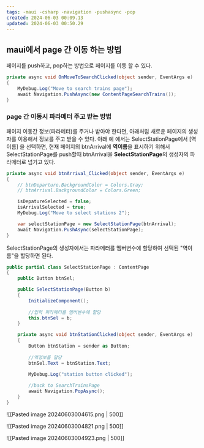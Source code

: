 ```yaml
---
tags: -maui -csharp -navigation -pushasync -pop
created: 2024-06-03 00:09.13
updated: 2024-06-03 00:50.29
---
```


## maui에서 page 간 이동 하는 방법

페이지를 push하고, pop하는 방법으로 페이지를 이동 할 수 있다.
```csharp
private async void OnMoveToSearchClicked(object sender, EventArgs e)
{
	MyDebug.Log("Move to search trains page");
	await Navigation.PushAsync(new ContentPageSearchTrains());
}
```

### page 간 이동시 파라메터 주고 받는 방법

페이지 이동간 정보(파라메터)를 주거나 받아야 한다면, 아래처럼 새로운 페이지의 생성자를 이용해서 정보를 주고 받을 수 있다.
아래 예 에서는 SelectStationPage에서 [역이름] 을 선택하면,
현재 페이지의 btnArrival에 **역이름**을 표시하기 위해서
SelectStationPage를 push할때 btnArrival을 **SelectStationPage**의 생성자의 파라메터로 넘기고 있다.

```csharp
private async void btnArrival_Clicked(object sender, EventArgs e)
{
	// btnDeparture.BackgroundColor = Colors.Gray;
	// btnArrival.BackgroundColor = Colors.Green;

	isDepatureSelected = false;
	isArrivalSelected = true;
	MyDebug.Log("Move to select stations 2");

	var selectStationPage = new SelectStationPage(btnArrival);
	await Navigation.PushAsync(selectStationPage);
}
```

SelectStationPage의 생성자에서는 파라메터를 멤버변수에 할당하여 선택된 "역이름"을 할당하면 된다.

```csharp
public partial class SelectStationPage : ContentPage
{
	public Button btnSel;

	public SelectStationPage(Button b)
	{
		InitializeComponent();
		
		//입력 파라메터를 멤버변수에 할당
		this.btnSel = b;
	}

	private async void btnStationClicked(object sender, EventArgs e)
	{
		Button btnStation = sender as Button;
		
		//역정보를 할당
		btnSel.Text = btnStation.Text;
		
		MyDebug.Log("station button clicked");

		//back to SearchTrainsPage
		await Navigation.PopAsync();
	}
}

```


![[Pasted image 20240603004615.png | 500]]


![[Pasted image 20240603004821.png | 500]]


![[Pasted image 20240603004923.png | 500]]




